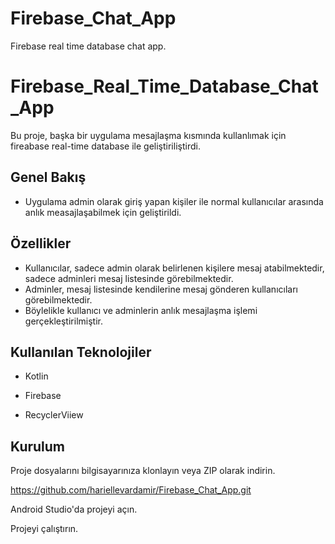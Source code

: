 # Firebase_Chat_App
 Firebase real time database chat app.

 
# Firebase_Real_Time_Database_Chat_App
 Bu proje, başka bir uygulama mesajlaşma kısmında kullanlımak için fireabase real-time database ile geliştiriliştirdi.


## Genel Bakış
- Uygulama admin olarak giriş yapan kişiler ile normal kullanıcılar arasında anlık measajlaşabilmek için geliştirildi.

  
## Özellikler

- Kullanıcılar, sadece admin olarak belirlenen kişilere mesaj atabilmektedir, sadece adminleri mesaj listesinde görebilmektedir.
- Adminler, mesaj listesinde kendilerine mesaj gönderen kullanıcıları görebilmektedir.
- Böylelikle kullanıcı ve adminlerin anlık mesajlaşma işlemi gerçekleştirilmiştir.


## Kullanılan Teknolojiler

- Kotlin

- Firebase

- RecyclerViiew


## Kurulum

Proje dosyalarını bilgisayarınıza klonlayın veya ZIP olarak indirin.

https://github.com/hariellevardamir/Firebase_Chat_App.git

Android Studio'da projeyi açın.

Projeyi çalıştırın.
